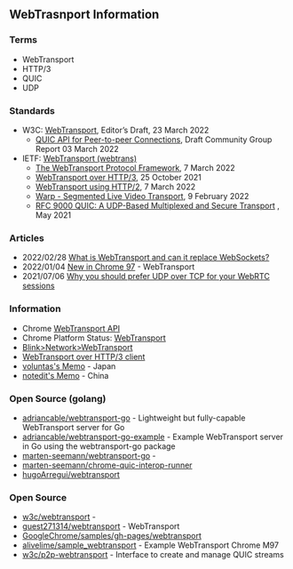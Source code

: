 ## WebTrasnport Information

### Terms
- WebTransport
- HTTP/3
- QUIC
- UDP

### Standards
- W3C: [WebTransport](https://w3c.github.io/webtransport/), Editor’s Draft, 23 March 2022
    - [QUIC API for Peer-to-peer Connections](https://w3c.github.io/p2p-webtransport/), Draft Community Group Report 03 March 2022
- IETF: [WebTransport (webtrans)](https://datatracker.ietf.org/wg/webtrans/documents/)
    - [The WebTransport Protocol Framework](https://www.ietf.org/archive/id/draft-ietf-webtrans-overview-03.html), 7 March 2022
    - [WebTransport over HTTP/3](https://www.ietf.org/archive/id/draft-ietf-webtrans-http3-02.html), 25 October 2021
    - [WebTransport using HTTP/2](https://www.ietf.org/archive/id/draft-ietf-webtrans-http2-03.html), 7 March 2022
    - [Warp - Segmented Live Video Transport](https://www.ietf.org/archive/id/draft-lcurley-warp-00.html), 9 February 2022
    - [RFC 9000 QUIC: A UDP-Based Multiplexed and Secure Transport](https://www.rfc-editor.org/rfc/rfc9000.html) , May 2021


### Articles
- 2022/02/28 [What is WebTransport and can it replace WebSockets?](https://ably.com/blog/can-webtransport-replace-websockets)
- 2022/01/04 [New in Chrome 97](https://developer.chrome.com/blog/new-in-chrome-97/) - WebTransport
- 2021/07/06 [Why you should prefer UDP over TCP for your WebRTC sessions](https://bloggeek.me/why-you-should-prefer-udp-over-tcp-for-your-webrtc-sessions/)


### Information
- Chrome [WebTransport API](https://github.com/chromium/chromium/tree/master/third_party/blink/renderer/modules/webtransport)
- Chrome Platform Status: [WebTransport](https://chromestatus.com/feature/4854144902889472)
- [Blink>Network>WebTransport](https://bugs.chromium.org/p/chromium/issues/list?q=component:Blink%3ENetwork%3EWebTransport)
- [WebTransport over HTTP/3 client](https://googlechrome.github.io/samples/webtransport/client.html)
- [voluntas's Memo](https://zenn.dev/voluntas/scraps/b776c706a1811a) - Japan
- [notedit's Memo](https://zhuanlan.zhihu.com/p/351248426) - China


### Open Source (golang)
- [adriancable/webtransport-go](https://github.com/adriancable/webtransport-go) - Lightweight but fully-capable WebTransport server for Go
- [adriancable/webtransport-go-example](https://github.com/adriancable/webtransport-go-example) - Example WebTransport server in Go using the webtransport-go package
- [marten-seemann/webtransport-go](https://github.com/marten-seemann/webtransport-go) - 
- [marten-seemann/chrome-quic-interop-runner](https://github.com/marten-seemann/chrome-quic-interop-runner)
- [hugoArregui/webtransport](https://github.com/hugoArregui/webtransport)


### Open Source
- [w3c/webtransport](https://github.com/w3c/webtransport) - 
- [guest271314/webtransport](https://github.com/guest271314/webtransport) - WebTransport
- [GoogleChrome/samples/gh-pages/webtransport](https://github.com/GoogleChrome/samples/tree/gh-pages/webtransport)
- [alivelime/sample_webtransport](https://github.com/alivelime/sample_webtransport) - Example WebTransport Chrome M97
- [w3c/p2p-webtransport](https://github.com/w3c/p2p-webtransport) - Interface to create and manage QUIC streams




